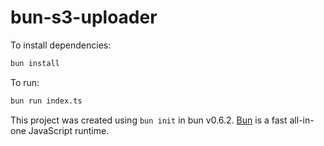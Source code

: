 # bun-s3-uploader

To install dependencies:

```bash
bun install
```

To run:

```bash
bun run index.ts
```

This project was created using `bun init` in bun v0.6.2. [Bun](https://bun.sh) is a fast all-in-one JavaScript runtime.
